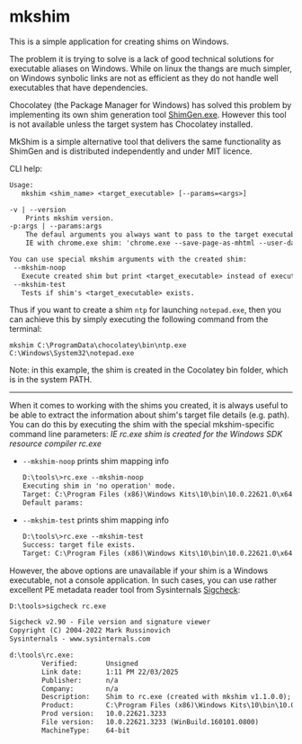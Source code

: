 # mkshim

This is a simple application for creating shims on Windows. 

The problem it is trying to solve is a lack of good technical solutions for executable aliases on Windows. While on linux the thangs are much simpler, on Windows synbolic links are not as efficient as they do not handle well executables that have dependencies.

Chocolatey (the Package Manager for Windows) has solved this problem by implementing its own shim generation tool [ShimGen.exe](https://docs.chocolatey.org/en-us/features/shim). However this tool is not available unless the target system has Chocolatey installed.

MkShim is a simple alternative tool that delivers the same functionality as ShimGen and is distributed independently and under MIT licence.

CLI help:

```txt
Usage:
   mkshim <shim_name> <target_executable> [--params=<args>]

-v | --version
    Prints mkshim version.
-p:args | --params:args
    The defaul arguments you always want to pass to the target executable.
    IE with chrome.exe shim: 'chrome.exe --save-page-as-mhtml --user-data-dir="/some/path"'

You can use special mkshim arguments with the created shim:
 --mkshim-noop
   Execute created shim but print <target_executable> instead of executing it.
 --mkshim-test
   Tests if shim's <target_executable> exists.
``` 

Thus if you want to create a shim `ntp` for launching `notepad.exe`, then you can achieve this by simply executing the following command from the terminal:
```
mkshim C:\ProgramData\chocolatey\bin\ntp.exe C:\Windows\System32\notepad.exe
```
Note: in this example, the shim is created in the Cocolatey bin folder, which is in the system PATH.

---
When it comes to working with the shims you created, it is always useful to be able to extract the information about shim's target file details (e.g. path).
You can do this by executing the shim with the special mkshim-specific command line parameters: 
_IE rc.exe shim is created for the Windows SDK resource compiler rc.exe_

- `--mkshim-noop` prints shim mapping info
  ```txt
  D:\tools\>rc.exe --mkshim-noop
  Executing shim in 'no operation' mode.
  Target: C:\Program Files (x86)\Windows Kits\10\bin\10.0.22621.0\x64\rc.exe
  Default params: 
  ```
- `--mkshim-test` prints shim mapping info
  ```txt
  D:\tools\>rc.exe --mkshim-test
  Success: target file exists.
  Target: C:\Program Files (x86)\Windows Kits\10\bin\10.0.22621.0\x64\rc.exe
  ```
However, the above options are unavailable if your shim is a Windows executable, not a console application. In such cases, you can use rather excellent PE metadata reader tool from Sysinternals [Sigcheck]([url](https://winstall.app/apps/Microsoft.Sysinternals.Sigcheck)):

```txt
D:\tools>sigcheck rc.exe

Sigcheck v2.90 - File version and signature viewer
Copyright (C) 2004-2022 Mark Russinovich
Sysinternals - www.sysinternals.com

d:\tools\rc.exe:
        Verified:       Unsigned
        Link date:      1:11 PM 22/03/2025
        Publisher:      n/a
        Company:        n/a
        Description:    Shim to rc.exe (created with mkshim v1.1.0.0); Default params: 
        Product:        C:\Program Files (x86)\Windows Kits\10\bin\10.0.22621.0\x64\rc.exe
        Prod version:   10.0.22621.3233
        File version:   10.0.22621.3233 (WinBuild.160101.0800)
        MachineType:    64-bit
```
